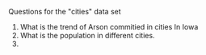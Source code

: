 Questions for the "cities" data set

1. What is the trend of Arson commitied in cities In Iowa
2. What is the population in different cities.
3. 
